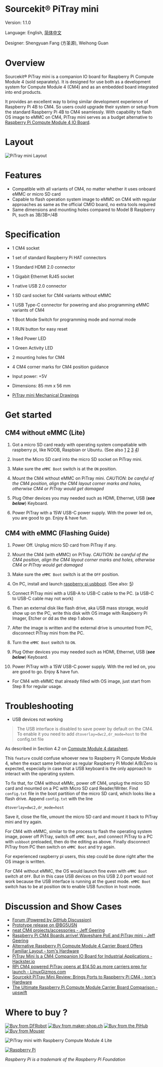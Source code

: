 # Sourcekit® PiTray mini

Version: 1.1.0

Language: English, [简体中文](PiTray-mini_cn)

Designer: Shengyuan Fang (方圣源), Weihong Guan [<span class="mdi mdi-github" style="color: #000;"></span>](https://github.com/aguegu/) [<span class="mdi mdi-twitter" style="color: #1da1f2;"></span>](https://twitter.com/BG5USN)

# Overview

Sourcekit® PiTray mini is a companion IO board for Raspberry Pi Compute Module 4 (sold separately). It is designed for use both as a development system for Compute Module 4 (CM4) and as an embedded board integrated into end products.

It provides an excellent way to bring similar development experience of Raspberry Pi 4B to CM4. So users could upgrade their system or setup from the standard Raspberry Pi 4B to CM4 seamlessly. With capability to flash OS image to eMMC on CM4, PiTray mini serves as a budget alternative to [Raspberry Pi Compute Module 4 IO Board](https://www.raspberrypi.org/products/compute-module-4-io-board/).

# Layout

![PiTray mini Layout](images/PiTray-mini-layout.jpg)

# Features

-   Compatible with all variants of CM4, no matter whether it uses onboard eMMC or micro SD card
-   Capable to flash operation system image to eMMC on CM4 with regular approaches as same as the official CMIO board, no extra tools required
-   Same dimensions and mounting holes compared to Model B Raspberry Pi, such as 3B/3B+/4B

# Specification

-   1 CM4 socket
-   1 set of standard Raspberry Pi HAT connectors
-   1 Standard HDMI 2.0 connector
-   1 Gigabit Ethernet RJ45 socket
-   1 native USB 2.0 connector
-   1 SD card socket for CM4 variants without eMMC
-   1 USB Type-C connector for powering and also programming eMMC variants of CM4
-   1 Boot Mode Switch for programming mode and normal mode
-   1 RUN button for easy reset
-   1 Red Power LED
-   1 Green Activity LED
-   2 mounting holes for CM4
-   4 CM4 corner marks for CM4 position guidance

-   Input power: +5V
-   Dimensions: 85 mm x 56 mm
-   [PiTray mini Mechanical Drawings](PiTray-mini-mech.pdf ":ignore")

# Get started

## CM4 without eMMC (Lite)

1.  Got a micro SD card ready with operating system compatiable with raspberry pi, like NOOB, Raspbian or Ubuntu. (See also [1](https://www.raspberrypi.org/software/) [2](https://www.raspberrypi.org/software/operating-systems/) [3](https://www.raspberrypi.org/documentation/installation/installing-images/) [4](https://projects.raspberrypi.org/en/projects/raspberry-pi-setting-up))

2.  Insert the Micro SD card into the micro SD socket on PiTray mini.

3.  Make sure the `eMMC Boot` switch is at the `ON` position.

4.  Mount the CM4 without eMMC on PiTray mini. _CAUTION: be careful of the CM4 position, align the CM4 layout corner marks and holes, otherwise CM4 or PiTray would get damaged_

5.  Plug Other devices you may needed such as HDMI, Ethernet, USB (**_see below_**) Keyboard.

6.  Power PiTray with a 15W USB-C power supply. With the power led on, you are good to go. Enjoy & have fun.

## CM4 with eMMC (Flashing Guide)

1.  Power Off. Unplug micro SD card from PiTray if any.

2.  Mount the CM4 (with eMMC) on PiTray. _CAUTION: be careful of the CM4 position, align the CM4 layout corner marks and holes, otherwise CM4 or PiTray would get damaged_

3.  Make sure the `eMMC Boot` switch is at the `OFF` position.

4.  On PC, install and launch [raspberry pi usbboot](https://github.com/raspberrypi/usbboot). (See also: [5](https://www.raspberrypi.org/documentation/hardware/computemodule/cm-emmc-flashing.md))

5.  Connect PiTray mini with a USB-A to USB-C cable to the PC. (a USB-C to USB-C cable may not work)

6.  Then an external disk like flash drive, aka USB mass storage, would show up on the PC, write this disk with OS image with Raspberry Pi Imager, Etcher or dd as the step 1 above.

7.  After the image is written and the external drive is umounted from PC, disconnect PiTray mini from the PC.

8.  Turn the `eMMC Boot` switch to `ON`.

9.  Plug Other devices you may needed such as HDMI, Ethernet, USB (**_see below_**) Keyboard.

10. Power PiTray with a 15W USB-C power supply. With the red led on, you are good to go. Enjoy & have fun.

* For CM4 with eMMC that already filled with OS image, just start from Step 8 for regular usage.

# Troubleshooting

-   USB devices not working

> The USB interface is disabled to save power by default on the CM4. To enable it you need to add `dtoverlay=dwc2,dr_mode=host` to the config.txt file

As described in Section 4.2 on [Compute Module 4 datasheet](https://datasheets.raspberrypi.org/cm4/cm4-datasheet.pdf).

This `feature` could confuse whoever new to Raspberry Pi Compute Module 4, when the exact same behavior as regular Raspberry Pi Model A/B/Zero is expected, especially in case that a USB keyboard is the only approach to interact with the operating system.

To fix that, for CM4 without eMMc, power off CM4, unplug the micro SD card and mounted on a PC with Micro SD card Reader/Writer. Find `config.txt` file in the boot partition of the micro SD card, which looks like a flash drive. Append `config.txt` with the line

    dtoverlay=dwc2,dr_mode=host

Save it, close the file, umount the micro SD card and mount it back to PiTray mini and try again.

For CM4 with eMMC, similar to the process to flash the operating system image, power off PiTray, switch off `eMMC Boot`, and connect PiTray to a PC with `usbboot` preloaded, then do the editing as above. Finally disconnect PiTray from PC then switch on `eMMC Boot` and try again.

For experienced raspberry pi users, this step could be done right after the OS image is written.

For CM4 without eMMC, the OS would launch fine even with `eMMC Boot` switch at `OFF`. But in this case USB devices on this USB 2.0 port would not work because the USB interface is running at the guest mode. `eMMC Boot` switch has to be at position `ON` to enable USB function in host mode.

# Discussion and Show Cases

-   [Forum (Powered by GitHub Discussion)](https://github.com/aguegu/sourcekit.cc/discussions)
-   [Prototype release on @BG5USN](https://twitter.com/BG5USN/status/1328331941536477189)
-   [neat CM4 projects/accessories - Jeff Geering](https://github.com/geerlingguy/raspberry-pi-pcie-devices/issues/25)
-   [Raspberry Pi CM4 Boards arrive! Waveshare PoE and PiTray mini - Jeff Geering](https://www.youtube.com/watch?v=DKV7wv7NaCY)
-   [Alternative Raspberry Pi Compute Module 4 Carrier Board Offers Familiar Layout - tom's Hardware](https://www.tomshardware.com/news/alternative-raspberry-pi-compute-module-4-carrier-board-offers-familiar-layout)
-   [PiTray Mini Is a CM4 Companion IO Board for Industrial Applications - Hackster.io](https://www.hackster.io/news/pitray-mini-is-a-cm4-companion-io-board-for-industrial-applications-c4ba79f90e18)
-   [RPi CM4 powered PiTray opens at $14.50 as more carriers prep for launch - LinuxGizmos.com](http://linuxgizmos.com/rpi-cm4-powered-pitray-opens-at-14-50-as-more-carriers-prep-for-launch/)
-   [Sourcekit PiTray Mini Review: Brings Ports to Raspberry Pi CM4 - tom's Hardware](https://www.tomshardware.com/reviews/sourcekit-pitray-mini)
-   [The Ultimate Raspberry Pi Compute Module Carrier Board Comparison - upswift](https://www.upswift.io/post/the-ultimate-raspberry-pi-compute-module-carrier-board-comparison)
# Where to buy ?

<a href="https://www.dfrobot.com/product-2196.html" target="_blank"><img src="images/dfrobot.jpg" alt="Buy from DFRobot" title="DFRobot" /></a>
<a href="https://www.maker-shop.ch/pitray-mini-for-raspberry-pi-compute-module-4" target="_blank"><img src="images/makershop-ch.jpg" alt="Buy from maker-shop.ch" title="MakerShop.ch" /></a>
<a href="https://thepihut.com/collections/latest-raspberry-pi-products/products/pitray-mini-for-raspberry-pi-compute-module-4" target="_blank"><img src="images/thepihub.jpg" alt="Buy from the PiHub" title="thePiHub" /></a>
<a href="https://www.mouser.com/ProductDetail/DFRobot/DFR0827?qs=DRkmTr78QAQr9inYZfhAoA%3D%3D" target="_blank"><img src="images/mouser.jpg" alt="Buy from Mouser" title="Mouser" /></a>

![PiTray mini with Raspberry Compute Module 4 Lite](images/PiTray-mini-with-cm4-lite.jpg)

<a href="https://www.raspberrypi.org/trademark-rules/" target="_blank"><img src="images/Powered-by-Raspberry-Pi.png" alt="Raspberry Pi" title="thePiHub" /></a>

*Raspberry Pi is a trademark of the Raspberry Pi Foundation*
